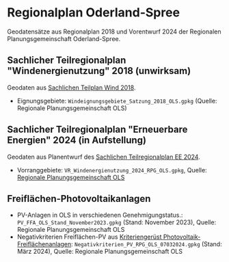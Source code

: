 # Regionalplan Oderland-Spree

Geodatensätze aus Regionalplan 2018 und Vorentwurf 2024 der Regionalen
Planungsgemeinschaft Oderland-Spree.

## Sachlicher Teilregionalplan "Windenergienutzung" 2018 (unwirksam)

Geodaten aus
[Sachlichen Teilplan Wind 2018](https://www.planungsregion-abw.de/regionalplanung/teilplan-windenergie/teilplan-2018/).

- Eignungsgebiete: `Windeignungsgebiete_Satzung_2018_OLS.gpkg`
  (Quelle: Regionale Planungsgemeinschaft OLS)

## Sachlicher Teilregionalplan "Erneuerbare Energien" 2024 (in Aufstellung)

Geodaten aus Planentwurf des
[Sachlichen Teilregionalplan EE 2024](https://www.rpg-oderland-spree.de/regionalplaene/sachlicher-teilregionalplan-erneuerbare-energien).

- Vorranggebiete: `VR_Windenergienutzung_2024_RPG_OLS.gpkg`, Quelle:
  [Regionale Planungsgemeinschaft OLS](https://www.rpg-oderland-spree.de/regionalplaene/sachlicher-teilregionalplan-erneuerbare-energien)

## Freiflächen-Photovoltaikanlagen

- PV-Anlagen in OLS in verschiedenen Genehmigungstatus.:
  `PV_FFA_OLS_Stand_November2023.gpkg` (Stand: November 2023), Quelle: Regionale
  Planungsgemeinschaft OLS
- Negativkriterien Freiflächen-PV aus
  [Kriteriengerüst Photovoltaik-Freiflächenanlagen](https://www.rpg-oderland-spree.de/regionalplaene/sachlicher-teilregionalplan-erneuerbare-energien):
  `Negativkriterien_PV_RPG_OLS_07032024.gpkg` (Stand: März 2024), Quelle:
  Regionale Planungsgemeinschaft OLS
